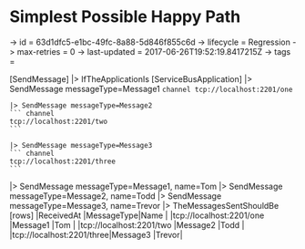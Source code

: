 # Simplest Possible Happy Path

-> id = 63d1dfc5-e1bc-49fc-8a88-5d846f855c6d
-> lifecycle = Regression
-> max-retries = 0
-> last-updated = 2017-06-26T19:52:19.8417215Z
-> tags =

[SendMessage]
|> IfTheApplicationIs
    [ServiceBusApplication]
    |> SendMessage messageType=Message1
    ``` channel
    tcp://localhost:2201/one
    ```

    |> SendMessage messageType=Message2
    ``` channel
    tcp://localhost:2201/two
    ```

    |> SendMessage messageType=Message3
    ``` channel
    tcp://localhost:2201/three
    ```


|> SendMessage messageType=Message1, name=Tom
|> SendMessage messageType=Message2, name=Todd
|> SendMessage messageType=Message3, name=Trevor
|> TheMessagesSentShouldBe
    [rows]
    |ReceivedAt                   |MessageType|Name  |
    |tcp://localhost:2201/one  |Message1   |Tom   |
    |tcp://localhost:2201/two  |Message2   |Todd  |
    |tcp://localhost:2201/three|Message3   |Trevor|

~~~

